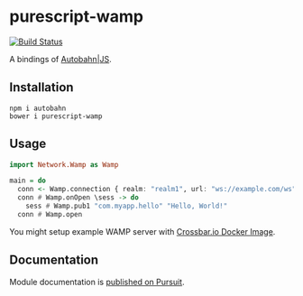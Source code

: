 # purescript-wamp

[![Build Status](https://travis-ci.org/kkazuo/purescript-wamp.svg?branch=master)](https://travis-ci.org/kkazuo/purescript-wamp)

A bindings of [Autobahn|JS](http://autobahn.ws/js/).

## Installation

```
npm i autobahn
bower i purescript-wamp
```

## Usage

``` purescript
import Network.Wamp as Wamp

main = do
  conn <- Wamp.connection { realm: "realm1", url: "ws://example.com/ws" }
  conn # Wamp.onOpen \sess -> do
    sess # Wamp.pub1 "com.myapp.hello" "Hello, World!"
  conn # Wamp.open
```

You might setup example WAMP server with [Crossbar.io Docker Image](https://hub.docker.com/r/crossbario/crossbar/).

## Documentation

Module documentation is [published on Pursuit](https://pursuit.purescript.org/packages/purescript-wamp/).
